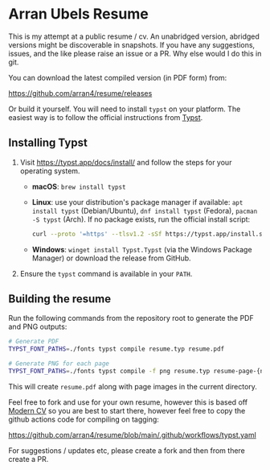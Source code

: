 # Arran Ubels Resume


This is my attempt at a public resume / cv. An unabridged version, abridged versions might be discoverable in snapshots. If you have any suggestions, issues, and the like please raise an issue or a PR. Why else would I do this in git. 

You can download the latest compiled version (in PDF form) from:

https://github.com/arran4/resume/releases

Or build it yourself. You will need to install `typst` on your platform. The easiest way is to follow the official instructions from [Typst](https://typst.app/docs/install/).

## Installing Typst

1. Visit <https://typst.app/docs/install/> and follow the steps for your operating system.
   - **macOS**: `brew install typst`
   - **Linux**: use your distribution's package manager if available:
     `apt install typst` (Debian/Ubuntu), `dnf install typst` (Fedora),
     `pacman -S typst` (Arch). If no package exists, run the official
     install script:

     ```bash
     curl --proto '=https' --tlsv1.2 -sSf https://typst.app/install.sh | sh
     ```
   - **Windows**: `winget install Typst.Typst` (via the Windows Package
     Manager) or download the release from GitHub.
2. Ensure the `typst` command is available in your `PATH`.

## Building the resume

Run the following commands from the repository root to generate the PDF and PNG outputs:

```bash
# Generate PDF
TYPST_FONT_PATHS=./fonts typst compile resume.typ resume.pdf

# Generate PNG for each page
TYPST_FONT_PATHS=./fonts typst compile -f png resume.typ resume-page-{n}.png
```

This will create `resume.pdf` along with page images in the current directory.

Feel free to fork and use for your own resume, however this is based off [Modern CV](https://typst.app/universe/package/modern-cv/) so you are best to start there, however feel free to copy the github actions code for compiling on tagging:

https://github.com/arran4/resume/blob/main/.github/workflows/typst.yaml

For suggestions / updates etc, please create a fork and then from there create a PR. 
